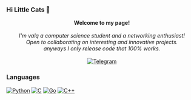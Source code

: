 ### Hi Little Cats 👋
<p align="center">
    <b>Welcome to my page!</b><br><br>
    <i>
        I'm valq a computer science student and a networking enthusiast!<br>
        Open to collaborating on interesting and innovative projects.<br>
        anyways I only release code that 100% works.<br>
        </i><br>
        <a href="https://t.me/brickedcat">
        <img src="https://img.shields.io/badge/Telegram-blue?style=flat-square&logo=Telegram" alt="Telegram">
    </a>
    </i><br>

### Languages
[![Python](https://img.shields.io/badge/python-black?style=for-the-badge&logo=python)](https://github.com/znlv)
[![C](https://img.shields.io/badge/c-black?style=for-the-badge&logo=c)](https://github.com/znlv)
[![Go](https://img.shields.io/badge/Golang-black?style=for-the-badge&logo=go)](https://github.com/znlv)
[![C++](https://img.shields.io/badge/c++-black?style=for-the-badge&logo=c++)](https://github.com/znlv)
<!--
